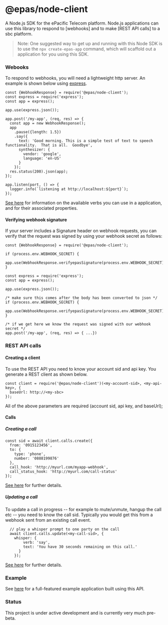 # @epas/node-client

A Node.js SDK for the ePacific Telecom platform.  Node.js applications can use this library to respond to [webhooks] and to make [REST API calls] to a sbc platform.

> Note: One suggested way to get up and running with this Node SDK is to use the `npx create-epas-app` command, which will scaffold out a application for you using this SDK.

### Webooks
To respond to webhooks, you will need a lightweight http server.  An example is shown below using [express](expressjs.com).
```
const {WebhookResponse} = require('@epas/node-client');
const express = require('express');
const app = express();

app.use(express.json());

app.post('/my-app', (req, res) => {
  const app = new WebhookResponse();
  app
    .pause({length: 1.5})
    .say({
      text: 'Good morning. This is a simple test of text to speech functionality.  That is all.  Goodbye',
      synthesizer: {
        vendor: 'google',
        language: 'en-US'
      }
    });
  res.status(200).json(app);
});

app.listen(port, () => {
  logger.info(`listening at http://localhost:${port}`);
});
```
[See here](https://platform.epacific.net/docs) for information on the available verbs you can use in a application, and for their associated properties.

#### Verifying webhook signature
If your server includes a Signature header on webhook requests, you can verify that the request was signed by using your webhook secret as follows:

```
const {WebhookResponse} = require('@epas/node-client');

if (process.env.WEBHOOK_SECRET) {
  app.use(WebhookResponse.verifyepasSignature(process.env.WEBHOOK_SECRET));
}

const express = require('express');
const app = express();

app.use(express.json());

/* make sure this comes after the body has been converted to json */
if (process.env.WEBHOOK_SECRET) {
  app.use(WebhookResponse.verifyepasSignature(process.env.WEBHOOK_SECRET));
}

/* if we get here we know the request was signed with our webhook secret */
app.post('/my-app', (req, res) => { ...})
```

### REST API calls

#### Creating a client
To use the REST API you need to know your account sid and api key.  You generate a REST client as shown below.
```
const client = require('@epas/node-client')(<my-account-sid>, <my-api-key>, {
  baseUrl: http://<my-sbc>
});
```

All of the above parameters are required (account sid, api key, and baseUrl);

#### Calls
##### Creating a call
```
const sid = await client.calls.create({
  from: '0915123456',
  to: {
    type: 'phone',
    number: '0888199876'
  },
  call_hook: 'http://myurl.com/myapp-webhook',
  call_status_hook: 'http://myurl.com/call-status'
});
```
[See here](https://platform.epacific.net/docs/rest-calls.html#create-call) for further details.

##### Updating a call
To update a call in progress -- for example to mute/unmute, hangup the call etc -- you need to know the call sid.  Typically you would get this from a webhook sent from an existing call event.

```
  // play a whisper prompt to one party on the call
  await client.calls.update(<my-call-sid>, {
    whisper: {
        verb: 'say',
        text: 'You have 30 seconds remaining on this call.'
      }
    });
```
[See here](https://platform.epacific.net/docs/rest-calls.html#update-call) for further details.

### Example 

See [here](https://github.com/epacificnet/epas-node-example-app) for a full-featured example application built using this API.

### Status
This project is under active development and is currently very much pre-beta.